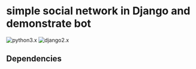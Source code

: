 # simple social network in Django and demonstrate bot
![python3.x](https://img.shields.io/badge/python-3.x-brightgreen.svg) ![django2.x](https://img.shields.io/badge/%20Django-2.0.1-green.svg)

## Dependencies
